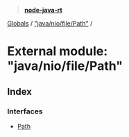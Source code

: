 > **[node-java-rt](../README.md)**

[Globals](../README.md) / ["java/nio/file/Path"](_java_nio_file_path_.md) /

# External module: "java/nio/file/Path"

## Index

### Interfaces

* [Path](../interfaces/_java_nio_file_path_.path.md)